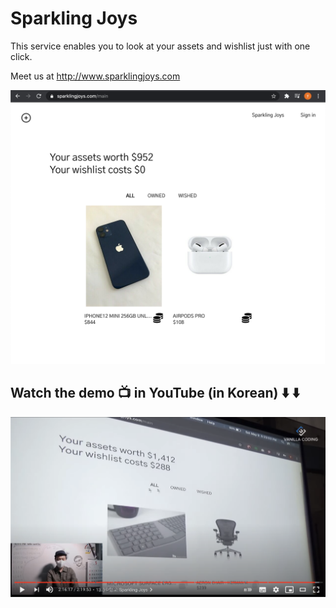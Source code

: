 # Sparkling Joys

This service enables you to look at your assets and wishlist just with one click.

Meet us at http://www.sparklingjoys.com

<img src="./screenshot.png">

## Watch the demo :tv: in YouTube (in Korean) :arrow_down: :arrow_down:
[![Watch youtube video](./screenshot_youtube.png)](https://youtu.be/S04tb7sGJ7Q?t=7558)
